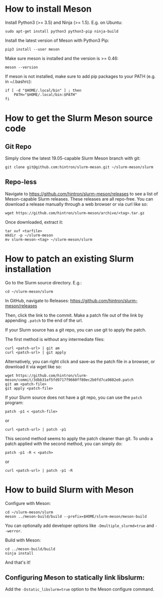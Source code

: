 # How to install Meson

Install Python3 (>= 3.5) and Ninja (>= 1.5). E.g. on Ubuntu:

    sudo apt-get install python3 python3-pip ninja-build

Install the latest version of Meson with Python3 Pip:

    pip3 install --user meson

Make sure meson is installed and the version is >= 0.46:

    meson --version

If meson is not installed, make sure to add pip packages to your PATH (e.g. in ~/.bashrc):

    if [ -d "$HOME/.local/bin" ] ; then
        PATH="$HOME/.local/bin:$PATH"
    fi

# How to get the Slurm Meson source code

## Git Repo

Simply clone the latest 19.05-capable Slurm Meson branch with git:

    git clone git@github.com:hintron/slurm-meson.git ~/slurm-meson/slurm

## Repo-less

Navigate to https://github.com/hintron/slurm-meson/releases to see a list of
Meson-capable Slurm releases. These releases are all repo-free.
You can download a release manually through a web browser or via curl like so:

    wget https://github.com/hintron/slurm-meson/archive/<tag>.tar.gz

Once downloaded, extract it:

    tar xvf <tarfile>
    mkdir -p ~/slurm-meson
    mv slurm-meson-<tag> ~/slurm-meson/slurm

# How to patch an existing Slurm installation

Go to the Slurm source directory. E.g.:

    cd ~/slurm-meson/slurm

In GitHub, navigate to Releases: https://github.com/hintron/slurm-meson/releases

Then, click the link to the commit. Make a patch file out of the link by appending
`.patch` to the end of the url.

If your Slurm source has a git repo, you can use git to apply the patch.

The first method is without any intermediate files:

    curl <patch-url> | git am
    curl <patch-url> | git apply

Alternatively, you can right click and save-as the patch file in a browser, or download
it via wget like so:

    wget https://github.com/hintron/slurm-meson/commit/3dbb31ef5fd9717f9660ff80ec2b0fd7ca9882e0.patch
    git am <patch-file>
    git apply <patch-file>


If your Slurm source does not have a git repo, you can use the `patch` program:

    patch -p1 < <patch-file>

or

    curl <patch-url> | patch -p1

This second method seems to apply the patch cleaner than git.
To undo a patch applied with the second method, you can simply do:

    patch -p1 -R < <patch>

or

    curl <patch-url> | patch -p1 -R

# How to build Slurm with Meson

Configure with Meson:

    cd ~/slurm-meson/slurm
    meson ../meson-build/build --prefix=$HOME/slurm-meson/meson-build

You can optionally add developer options like `-Dmultiple_slurmd=true` and
`--werror`.

Build with Meson:

    cd ../meson-build/build
    ninja install

And that's it!

## Configuring Meson to statically link libslurm:

Add the `-Dstatic_libslurm=true` option to the Meson configure command.
